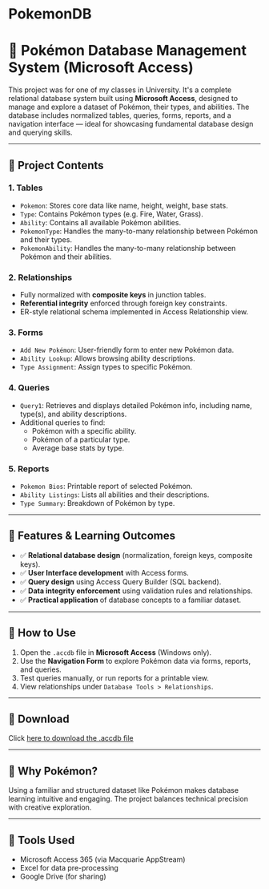 # PokemonDB

# 🧩 Pokémon Database Management System (Microsoft Access)

This project was for one of my classes in University. It's a complete relational database system built using **Microsoft Access**, designed to manage and explore a dataset of Pokémon, their types, and abilities. The database includes normalized tables, queries, forms, reports, and a navigation interface — ideal for showcasing fundamental database design and querying skills.

---

## 📁 Project Contents

### 1. **Tables**
- `Pokemon`: Stores core data like name, height, weight, base stats.
- `Type`: Contains Pokémon types (e.g. Fire, Water, Grass).
- `Ability`: Contains all available Pokémon abilities.
- `PokemonType`: Handles the many-to-many relationship between Pokémon and their types.
- `PokemonAbility`: Handles the many-to-many relationship between Pokémon and their abilities.

### 2. **Relationships**
- Fully normalized with **composite keys** in junction tables.
- **Referential integrity** enforced through foreign key constraints.
- ER-style relational schema implemented in Access Relationship view.

### 3. **Forms**
- `Add New Pokémon`: User-friendly form to enter new Pokémon data.
- `Ability Lookup`: Allows browsing ability descriptions.
- `Type Assignment`: Assign types to specific Pokémon.

### 4. **Queries**
- `Query1`: Retrieves and displays detailed Pokémon info, including name, type(s), and ability descriptions.
- Additional queries to find:
  - Pokémon with a specific ability.
  - Pokémon of a particular type.
  - Average base stats by type.

### 5. **Reports**
- `Pokemon Bios`: Printable report of selected Pokémon.
- `Ability Listings`: Lists all abilities and their descriptions.
- `Type Summary`: Breakdown of Pokémon by type.

---

## 🎯 Features & Learning Outcomes

- ✅ **Relational database design** (normalization, foreign keys, composite keys).
- ✅ **User Interface development** with Access forms.
- ✅ **Query design** using Access Query Builder (SQL backend).
- ✅ **Data integrity enforcement** using validation rules and relationships.
- ✅ **Practical application** of database concepts to a familiar dataset.

---

## 🚀 How to Use

1. Open the `.accdb` file in **Microsoft Access** (Windows only).
2. Use the **Navigation Form** to explore Pokémon data via forms, reports, and queries.
3. Test queries manually, or run reports for a printable view.
4. View relationships under `Database Tools > Relationships`.

---

## 📎 Download

Click [here to download the .accdb file]([(https://drive.google.com/file/d/18f4OD4xcqyF_bAXPOpW5Bq5mxUCh1AEj/view?usp=sharing))  


---

## 🧠 Why Pokémon?

Using a familiar and structured dataset like Pokémon makes database learning intuitive and engaging. The project balances technical precision with creative exploration.

---

## 🔧 Tools Used

- Microsoft Access 365 (via Macquarie AppStream)
- Excel for data pre-processing
- Google Drive (for sharing)
